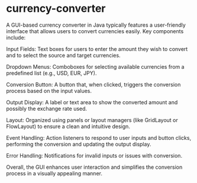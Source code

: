 # currency-converter
A GUI-based currency converter in Java typically features a user-friendly interface that allows users to convert currencies easily. Key components include:

Input Fields: Text boxes for users to enter the amount they wish to convert and to select the source and target currencies.

Dropdown Menus: Comboboxes for selecting available currencies from a predefined list (e.g., USD, EUR, JPY).

Conversion Button: A button that, when clicked, triggers the conversion process based on the input values.

Output Display: A label or text area to show the converted amount and possibly the exchange rate used.

Layout: Organized using panels or layout managers (like GridLayout or FlowLayout) to ensure a clean and intuitive design.

Event Handling: Action listeners to respond to user inputs and button clicks, performing the conversion and updating the output display.

Error Handling: Notifications for invalid inputs or issues with conversion.

Overall, the GUI enhances user interaction and simplifies the conversion process in a visually appealing manner.
